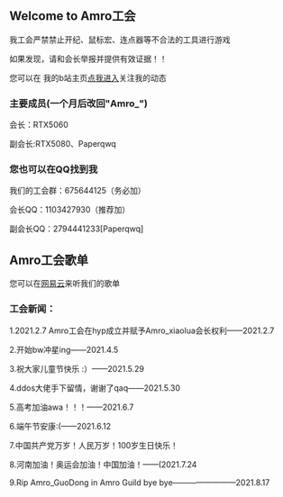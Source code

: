## Welcome to Amro工会

我工会严禁禁止开纪、鼠标宏、连点器等不合法的工具进行游戏

如果发现，请和会长举报并提供有效证据！！

您可以在 我的b站主页[点我进入](https://space.bilibili.com/690611470)关注我的动态


### 主要成员(一个月后改回"Amro_")
会长：RTX5060

副会长:RTX5080、Paperqwq

### 您也可以在QQ找到我

我们的工会群：675644125（务必加）

会长QQ：1103427930（推荐加）

副会长QQ：2794441233[Paperqwq]

## Amro工会歌单

您可以在[网易云](https://music.163.com/playlist?id=6699347002&userid=1787339911)来听我们的歌单

### 工会新闻：

1.2021.2.7 Amro工会在hyp成立并赋予Amro_xiaolua会长权利——2021.2.7

2.开始bw冲星ing——2021.4.5

3.祝大家儿童节快乐 :）——2021.5.29

4.ddos大佬手下留情，谢谢了qaq——2021.5.30

5.高考加油awa！！！——2021.6.7

6.端午节安康:(——2021.6.12

7.中国共产党万岁！人民万岁！100岁生日快乐！

8.河南加油！奥运会加油！中国加油！——(2021.7.24

9.Rip Amro_GuoDong in Amro Guild bye bye————————2021.8.17

